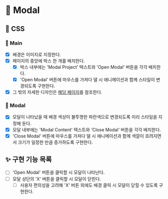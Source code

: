 # 🚀 Modal

## 🎨 CSS

### 📌 Main

- [x] 배경은 이미지로 지정한다.
- [x] 페이지의 중앙에 박스 한 개를 배치한다.
  - [x] 박스 내부에는 'Modal Project' 텍스트와 'Open Modal' 버튼을 각각 배치한다.
  - [x] 'Open Modal' 버튼에 마우스를 가져다 댈 시 애니메이션과 함께 스타일이 변경되도록 구현한다.
- [x] 그 밖의 자세한 디자인은 [해당 페이지](https://vanilla-js-basic-project-6-modal.netlify.app)를 참조한다.

### 📌 Modal

- [x] 모달이 나타났을 때 배경 색상이 불투명한 파란색으로 변경되도록 미리 스타일을 지정해 둔다.
- [x] 모달 내부에는 'Modal Content' 텍스트와 'Close Modal' 버튼을 각각 배치한다.
- [x] 'Close Modal' 버튼에 마우스를 가져다 댈 시 애니메이션과 함께 색깔이 흐려지면서 크기가 일정한 만큼 증가하도록 구현한다.

## ✨ 구현 기능 목록

- [ ] 'Open Modal' 버튼을 클릭할 시 모달이 나타난다.
- [ ] 모달 상단의 'X' 버튼을 클릭할 시 모달이 닫힌다.
  - [ ] 사용자 편의성을 고려해 'X' 버튼 외에도 배경 클릭 시 모달이 닫힐 수 있도록 구현한다.
